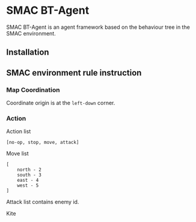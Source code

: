 # SMAC BT-Agent
SMAC BT-Agent is an agent framework based on the behaviour tree in the SMAC environment.

## Installation

## SMAC environment rule instruction
### Map Coordination
Coordinate origin is at the `left-down` corner.

### Action
Action list
```
[no-op, stop, move, attack]
```
Move list
```
[
    north - 2
    south - 3
    east - 4
    west - 5
]
```
Attack list contains enemy id.

Kite
